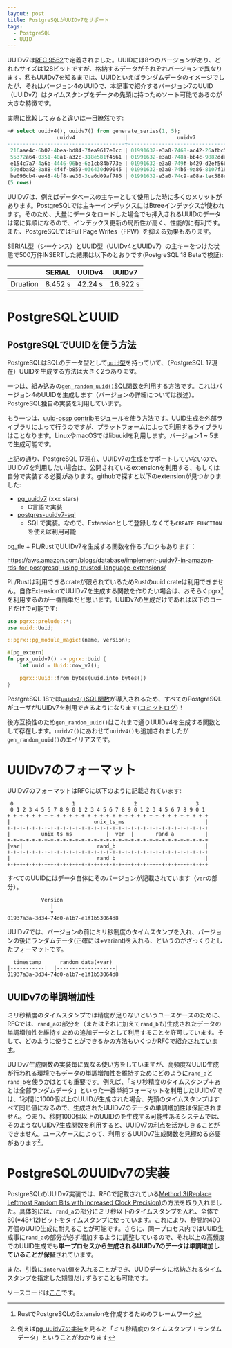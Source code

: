 ```yaml
---
layout: post
title: PostgreSQLがUUIDv7をサポート
tags:
  - PostgreSQL
  - UUID
---
```


UUIDv7は[RFC 9562](https://www.rfc-editor.org/rfc/rfc9562.html)で定義されました。UUIDには8つのバージョンがあり、どれもサイズは128ビットですが、格納するデータがそれぞれバージョンで異なります。私もUUIDv7を知るまでは、UUIDといえばランダムデータのイメージでしたが、それはバージョン4のUUIDで、本記事で紹介するバージョン7のUUID（UUIDv7）はタイムスタンプをデータの先頭に持つためソート可能であるのが大きな特徴です。

実際に比較してみると違いは一目瞭然です:

```sql
=# select uuidv4(), uuidv7() from generate_series(1, 5);
                uuidv4                |                uuidv7
--------------------------------------+--------------------------------------
 216aae4c-6b02-4bea-bd84-7fea9617e0cc | 01991632-e3a0-7468-ac42-26afbc51df65
 55372a64-0351-40a1-a32c-318e581f4561 | 01991632-e3a0-748a-bb4c-9882ddaf0721
 e154c7a7-4a6b-4446-96be-6a1cb84b773e | 01991632-e3a0-749f-b429-d2ef56b9683e
 59adba82-8a88-4f4f-b859-036430d09045 | 01991632-e3a0-74b5-9a86-8107f1851200
 be096cb4-ee48-4bf8-ae30-3ca6d09af786 | 01991632-e3a0-74c9-a08a-1ec588e5a60d
(5 rows)
```

UUIDv7は、例えばデータベースの主キーとして使用した時に多くのメリットがあります。PostgreSQLでは主キーインデックスにはBtreeインデックスが使われます。そのため、大量にデータをロードした場合でも挿入されるUUIDのデータは常に昇順になるので、インデックス更新の局所性が高く、性能的に有利です。また、PostgreSQLではFull Page Writes（FPW）を抑える効果もあります。

SERIAL型（シーケンス）とUUID型（UUIDv4とUUIDv7）の主キーをつけた状態で500万件INSERTした結果は以下のとおりです(PostgreSQL 18 Betaで検証):

|          | SERIAL  | UUIDv4  | UUIDv7   |
|----------|---------|---------|----------|
| Druation | 8.452 s | 42.24 s | 16.922 s |

# PostgreSQLとUUID

## PostgreSQLでUUIDを使う方法

PostgreSQLはSQLのデータ型として[`uuid`型](https://www.postgresql.jp/document/17/html/datatype-uuid.html)を持っていて、（PostgreSQL 17現在）UUIDを生成する方法は大きく2つあります。

一つは、組み込みの[`gen_random_uuid()`SQL関数](https://www.postgresql.jp/document/17/html/functions-uuid.html)を利用する方法です。これはバージョン4のUUIDを生成します（バージョンの詳細については後述）。PostgreSQL独自の実装を利用しています。

もう一つは、[uuid-ossp contribモジュール](https://www.postgresql.jp/document/17/html/uuid-ossp.html)を使う方法です。UUID生成を外部ライブラリによって行うのですが、プラットフォームによって利用するライブラリはことなります。LinuxやmacOSではlibuuidを利用します。バージョン1 ~ 5まで生成可能です。

上記の通り、PostgreSQL 17現在、UUIDv7の生成をサポートしていないので、UUIDv7を利用したい場合は、公開されているextensionを利用する、もしくは自分で実装する必要があります。githubで探すと以下のextensionが見つかりました:

- [pg_uuidv7](https://github.com/fboulnois/pg_uuidv7) (xxx stars)
  - C言語で実装
- [postgres-uuidv7-sql](https://github.com/dverite/postgres-uuidv7-sql)
  - SQLで実装。なので、Extensionとして登録しなくても`CREATE FUNCTION`を使えば利用可能

pg_tle + PL/RustでUUIDv7を生成する関数を作るブロクもあります：

https://aws.amazon.com/blogs/database/implement-uuidv7-in-amazon-rds-for-postgresql-using-trusted-language-extensions/

PL/Rustは利用できるcrateが限られているためRustのuuid crateは利用できません。自作ExtensionでUUIDv7を生成する関数を作りたい場合は、おそらくpgrx[^pgrx]を利用するのが一番簡単だと思います。UUIDv7の生成だけであれば以下のコードだけで可能です:

[^pgrx]: RustでPostgreSQLのExtensionを作成するためのフレームワーク

```rust
use pgrx::prelude::*;
use uuid::Uuid;

::pgrx::pg_module_magic!(name, version);

#[pg_extern]
fn pgrx_uuidv7() -> pgrx::Uuid {
    let uuid = Uuid::now_v7();

    pgrx::Uuid::from_bytes(uuid.into_bytes())
}
```

PostgreSQL 18では[`uuidv7()`SQL関数](https://www.postgresql.org/docs/devel/functions-uuid.html)が導入されるため、すべてのPostgreSQLがユーザがUUIDv7を利用できるようになります([コミットログ](https://github.com/postgres/postgres/commit/78c5e141e9c139fc2ff36a220334e4aa25e1b0eb))！

後方互換性のため`gen_random_uuid()`はこれまで通りUUIDv4を生成する関数として存在します。`uuidv7()`にあわせて`uuidv4()`も追加されましたが`gen_random_uuid()`のエイリアスです。

# UUIDv7のフォーマット

UUIDv7のフォーマットはRFCに以下のように記載されています:

```
 0                   1                   2                   3
 0 1 2 3 4 5 6 7 8 9 0 1 2 3 4 5 6 7 8 9 0 1 2 3 4 5 6 7 8 9 0 1
+-+-+-+-+-+-+-+-+-+-+-+-+-+-+-+-+-+-+-+-+-+-+-+-+-+-+-+-+-+-+-+-+
|                           unix_ts_ms                          |
+-+-+-+-+-+-+-+-+-+-+-+-+-+-+-+-+-+-+-+-+-+-+-+-+-+-+-+-+-+-+-+-+
|          unix_ts_ms           |  ver  |       rand_a          |
+-+-+-+-+-+-+-+-+-+-+-+-+-+-+-+-+-+-+-+-+-+-+-+-+-+-+-+-+-+-+-+-+
|var|                        rand_b                             |
+-+-+-+-+-+-+-+-+-+-+-+-+-+-+-+-+-+-+-+-+-+-+-+-+-+-+-+-+-+-+-+-+
|                            rand_b                             |
+-+-+-+-+-+-+-+-+-+-+-+-+-+-+-+-+-+-+-+-+-+-+-+-+-+-+-+-+-+-+-+-+
```

すべてのUUIDにはデータ自体にそのバージョンが記載されています（`ver`の部分）。

```
           Version
		      |
              v
01937a3a-3d34-74d0-a1b7-e1f1b53064d8
```

UUIDv7では、バージョンの前にミリ秒制度のタイムスタンプを入れ、バージョンの後にランダムデータ(正確には+variant)を入れる、というのがざっくりとしたフォーマットです。

```
  timestamp      random data(+var)
|-----------|  |-------------------|
01937a3a-3d34-74d0-a1b7-e1f1b53064d8

```

## UUIDv7の単調増加性

ミリ秒精度のタイムスタンプでは精度が足りないというユースケースのために、RFCでは、`rand_a`の部分を（またはそれに加えて`rand_b`も)生成されたデータの単調増加性を維持すための追加データとして利用することを許可しています。そして、どのように使うことができるかの方法もいくつかRFCで[紹介されています](https://www.rfc-editor.org/rfc/rfc9562.html#name-monotonicity-and-counters)。

UUIDv7生成関数の実装毎に異なる使い方をしていますが、高頻度なUUID生成が行われる環境でもデータの単調増加性を維持すためにどのように`rand_a`と`rand_b`を使うかはとても重要です。例えば、「ミリ秒精度のタイムスタンプ＋あとは全部ランダムデータ」といった一番単純フォーマットを利用したUUIDv7では、1秒間に1000個以上のUUIDが生成された場合、先頭のタイムスタンプはすべて同じ値になるので、生成されたUUIDv7のデータの単調増加性は保証されません。つまり、秒間1000個以上のUUIDのを生成する可能性あるシステムでは、そのようなUUIDv7生成関数を利用すると、UUIDv7の利点を活かしきることができません。ユースケースによって、利用するUUIDv7生成関数を見極める必要があります[^ pg_uuidv7_analysis]。

[^pg_uuidv7_analysis]: 例えば[pg_uuidv7の実装](https://github.com/fboulnois/pg_uuidv7/blob/main/pg_uuidv7.c#L35)を見ると「ミリ秒精度のタイムスタンプ＋ランダムデータ」ということがわかります

# PostgreSQLのUUIDv7の実装

PostgreSQLのUUIDv7実装では、RFCで記載されている[Method 3(Replace Leftmost Random Bits with Increased Clock Precision)](https://www.rfc-editor.org/rfc/rfc9562.html#name-monotonicity-and-counters)の方法を取り入れました。具体的には、`rand_a`の部分にミリ秒以下のタイムスタンプを入れ、全体で60(=48+12)ビットをタイムスタンプに使っています。これにより、秒間約400万個のUUID生成に耐えることが可能です。さらに、同一プロセス内ではUUID生成事に`rand_a`の部分が必ず増加するように調整しているので、それ以上の高頻度でのUUID生成でも**単一プロセスから生成されるUUIDv7のデータは単調増加していることが保証**されています。

また、引数に`interval`値を入れることができ、UUIDデータに格納されるタイムスタンプを指定した期間だけずらすことも可能です。

ソースコードは[ここ](https://github.com/postgres/postgres/blob/master/src/backend/utils/adt/uuid.c#L601)です。

